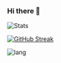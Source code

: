 ### Hi there 👋
![Stats](https://github-readme-stats.vercel.app/api?username=crozet-magenta&count_private=true&show_icons=true&theme=darcula)

[![GitHub Streak](http://github-readme-streak-stats.herokuapp.com?user=crozet-magenta&theme=darcula)](https://git.io/streak-stats)

![lang](https://github-readme-stats.vercel.app/api/top-langs/?username=crozet-magenta&layout=compact&theme=darcula)

<!--
**crozet-magenta/crozet-magenta** is a ✨ _special_ ✨ repository because its `README.md` (this file) appears on your GitHub profile.

Here are some ideas to get you started:

- 🔭 I’m currently working on ...
- 🌱 I’m currently learning ...
- 👯 I’m looking to collaborate on ...
- 🤔 I’m looking for help with ...
- 💬 Ask me about ...
- 📫 How to reach me: ...
- 😄 Pronouns: ...
- ⚡ Fun fact: ...
-->
